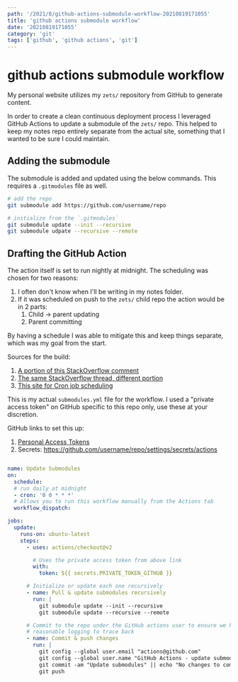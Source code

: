 ```yaml
---
path: '/2021/8/github-actions-submodule-workflow-20210819171055'
title: 'github actions submodule workflow'
date: '20210819171055'
category: 'git'
tags: ['github', 'github actions', 'git']
---
```


# github actions submodule workflow
My personal website utilizes my `zets/` repository from GitHub to generate content.

In order to create a clean continuous deployment process I leveraged GitHub Actions
to update a submodule of the `zets/` repo. This helped to keep my notes repo
entirely separate from the actual site, something that I wanted to be sure I could
maintain.

## Adding the submodule
The submodule is added and updated using the below commands. This requires a
`.gitmodules` file as well.

```bash
# add the repo
git submodule add https://github.com/username/repo

# initialize from the `.gitmodules`
git submodule update --init --recursive
git submodule udpate --recursive --remote
```

## Drafting the GitHub Action
The action itself is set to run nightly at midnight. The scheduling was chosen for
two reasons:
1. I often don't know when I'll be writing in my notes folder.
1. If it was scheduled on push to the `zets/` child repo the action would be in 2 parts:
    1. Child -> parent updating
    1. Parent committing

By having a schedule I was able to mitigate this and keep things separate, which
was my goal from the start.

Sources for the build:
1. [A portion of this StackOverflow comment](https://stackoverflow.com/a/68213855/12387496)
1. [The same StackOverflow thread, different portion](https://stackoverflow.com/a/67583133/12387496)
1. [This site for Cron job scheduling](https://cron.help/every-day-at-midnight)

This is my actual `submodules.yml` file for the workflow. I used a "private access token"
on GitHub specific to this repo only, use these at your discretion.

GitHub links to set this up:
1. [Personal Access Tokens](https://github.com/settings/tokens)
1. Secrets: https://github.com/username/repo/settings/secrets/actions

```yaml

name: Update Submodules
on:
  schedule:
  # run daily at midnight
  - cron: '0 0 * * *'
  # Allows you to run this workflow manually from the Actions tab
  workflow_dispatch:

jobs:
  update:
    runs-on: ubuntu-latest
    steps:
      - uses: actions/checkout@v2

        # Uses the private access token from above link
        with:
          token: ${{ secrets.PRIVATE_TOKEN_GITHUB }}

      # Initialize or update each one recursively
      - name: Pull & update submodules recursively
        run: |
          git submodule update --init --recursive
          git submodule update --recursive --remote

      # Commit to the repo under the GitHub actions user to ensure we have
      # reasonable logging to trace back
      - name: Commit & push changes
        run: |
          git config --global user.email "actions@github.com"
          git config --global user.name "GitHub Actions - update submodules"
          git commit -am "Update submodules" || echo "No changes to commit"
          git push

```

